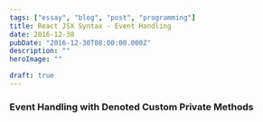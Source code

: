 ```yaml
---
tags: ["essay", "blog", "post", "programming"]
title: React JSX Syntax - Event Handling
date: 2016-12-30
pubDate: "2016-12-30T08:00:00.000Z"
description: ""
heroImage: ""

draft: true
---
```




### Event Handling with Denoted Custom Private Methods
